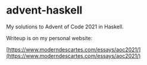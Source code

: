 # advent-haskell

My solutions to Advent of Code 2021 in Haskell.

Writeup is on my personal website:

[https://www.moderndescartes.com/essays/aoc2021/](https://www.moderndescartes.com/essays/aoc2021/)